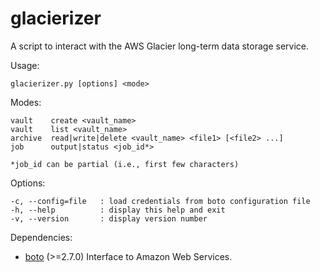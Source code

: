 glacierizer
===========

A script to interact with the AWS Glacier long-term data storage service.

Usage:

`glacierizer.py [options] <mode>`
  
Modes:

    vault    create <vault_name>  
    vault    list <vault_name>
    archive  read|write|delete <vault_name> <file1> [<file2> ...]
    job      output|status <job_id*>
    
    *job_id can be partial (i.e., first few characters)
    
Options:

    -c, --config=file   : load credentials from boto configuration file
    -h, --help          : display this help and exit
    -v, --version       : display version number
  
Dependencies:
* [boto](https://github.com/boto/boto) (>=2.7.0) Interface to Amazon Web Services.

